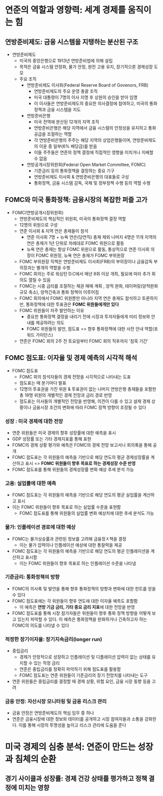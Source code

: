 # 연준의 역할과 영향력: 세계 경제를 움직이는 힘
## 연방준비제도: 금융 시스템을 지탱하는 분산된 구조
- 연방준비제도
	- 미국의 중앙은행으로 1913년 연방준비법에 의해 설립
	- 목적은 금융 시스템 안정화, 물가 안정, 완전 고용 유지, 장기적으론 경제성장 도모
	- 주요 조직
		- 연방준비제도 이사회(Federal Reserve Board of Govenors, FRB)
			- 연방준비제도의 주요 운영 총괄 조직
			- 미국 대통령이 7명의 이사 지명 후 상원의 승인을 받아 임명
			- 이 이사들은 연방준비제도의 중요한 의사결정에 참여하고, 미국의 통화정책과 금융 시스템을 지도
		- 연방준비은행
			- 미국 전역에 분산된 12개의 지역 조직
			- 연방준비은행은 해당 지역에서 금융 시스템의 안정성을 유지하고 통화 공급을 조절하는 역할
			- 각 연방준비은행의 주주는 해당 지역의 상업은행들이며, 연방준비제도의 이윤 중 일부(6% 배당금)를 받음
			- 이들 주주들은 연준의 정책 결정에 직접적인 영향을 미치거나 지배할 수 없음
		- 연방공개시장위원회(Federal Open Market Committee, FOMC)
			- 기준금리 등의 통화정책을 결정하는 중요 기구
			- 연방준비제도 이사회 & 연방준비은행의 대표들로 구성
			- 통화정책, 금융 시스템 감독, 국채 및 정부정책 수행 등의 역할 수행
## FOMC와 미국 통화정책: 금융시장의 복잡한 퍼즐 고가
- FOMC(연방공개시장위원회)
	- 연방준비제도의 핵심적인 위원회, 미국의 통화정책 결정 역할
	- 12명의 위원으로 구성
	- 연준 이사회 & 지역 연은 총재들이 참석
		- 연준 이사회 7명 + 뉴욕 연은(당연직) 총재 제외 나머지 4명은 11개 지역의 연은 총재가 1년 단위로 차례대로 FOMC 위원으로 활동
		- 뉴욕 연은 총재는 항상 FOMC 위원으로 활동, 통상적으로 연준 이사회 의장이 FOMC 위원장, 뉴욕 연은 총재가 FOMC 부위원장
	- FOMC 부위원장 직책은 연방준비제도 이사회(FRB)의 부의장이나 금융감독 부의장과는 별개의 역할을 수행
	- FOMC 회의는 주로 워싱턴 D.C에서 매년 8회 이상 개최, 필요에 따라 추가 회의도 열릴 수 있음
	- FOMC는 시중 금리를 조절하는 채권 매매 계획 , 양적 완화, 테이퍼링(양적완화 규모 축소), 양적긴축과 통화 정책이 이루어짐
	- FOMC 회의에서 FOMC 위원뿐만 아니라 지역 연은 총재도 참석하고 토론하지만, 통화정책에 대한 투표권은 **FOMC 위원들에게만 있다**
	- FOMC 위원들이 자주 발언하는 이유
		- 중요한 통화정책 결정을 내리기 전에 시장과 투자자들에게 미리 정보와 안내를 제공하려는 의도
		- FOMC 위원들의 발언, 점도표 => 향후 통화정책에 대한 사전 안내 역할(포워드 가이던스)
	- 연준은 FOMC 회의 2주 전 토요일부터 FOMC 회의 직후까지 '침묵 기간'
## FOMC 점도표: 이자율 및 경제 예측의 시각적 해석
- FOMC 점도표
	- FOMC 회의 참석자들의 경제 전망을 시각적으로 나타내는 도표
	- 점도표는 매 분기마다 발표
	- 12명의 투표권을 가진 위원 & 투표권이 없는 나머지 연방은행 총재들을 포함한 총 19명 위원의 개별적인 경제 전망과 금리 경로 반영
	- 점도표는 이사들의 개별적인 전망을 반영해, 의견이 다를 수 있고 설제 경제 상황이나 금융시장 조건의 변화에 따라 FOMC 정책 방향이 조정될 수 있다
### 성장 : 미국 경제에 대한 전망
- 연준 위원들은 미국 경제의 향후 성장률에 대한 예측을 표시
- GDP 성장률 또는 기타 경제지표를 통해 표현
- FOMC의 경제 상황 평가와 예측은 FOMC의 경제 전망 보고서나 회의록을 통해 공개
- FOMC 점도표는 각 위원들의 예측을 기반으로 해당 연도의 평균 경제성장률을 계산하고 표시 => **FOMC 위원들이 향후 목표로 하는 경제성장 수준 반영**
- FOMC 점도표를 통해 위원들의 경제성장률 변화 예상 추세 분석 가능

### 고용: 실업률에 대한 예측
- FOMC 점도표는 각 위원들의 예측을 기반으로 해당 연도의 평균 실업률을 계산하고 표시
- 이는 FOMC 위원들이 향후 목표로 하는 실업률 수준을 표현함
	- FOMC 점도표를 통해 위원들의 실업률 변화 예상치에 대한 추세 분석도 가능

### 물가: 인플레이션 경로에 대한 예상
- FOMC는 물가상승률과 관련된 정보를 고려해 금융정ㅈ책을 결정
	- 이는 물가 압력이나 인플레이션 예상에 대한 통찰력을 제공
- FOMC 점도표는 각 위원들의 예측을 기반으로 해당 연도의 평균 인플레이션을 계산하고 표시함
	- 이는 FOMC 위원들이 향후 목표로 하는 인플레이션 수준을 나타냄

### 기준금리: 통화정책의 방향
- FOMC의 의사록 및 발언을 통해 향후 통화정책의 방향과 변화에 대한 힌트를 얻을 수 있다
- FOMC 점도표에는 각 위원들이 향후 연도에 대한 이자율 예측도 포함함
	- 이 예측은 **연방 기금 금리, 기타 중요 금리 지표**에 대한 전망을 반영
- FOMC 점도표를 통해 시장 참가자들은 위원들이 향후 통화 정책 방향을 어떻게 보고 있는지 파악할 수 있다. 이 예측은 통화정책을 완화하거나 긴축하고자 하는 FOMC의 의도를 나타낼 수 있다

### 적정한 장기이자율: 장기지속금리(longer run)
- 중립금리
	- 경제가 안정적으로 성장하고 인플레이션 및 디플레이션 압력이 없는 상태를 유지할 수 있는 적정 금리
	- 연준은 중립금리를 정확히 파악하기 위해 점도표를 활용함
	- FOMC 점도표는 연준 위원들이 기준금리의 장기 전망치를 나타내는 도구
- 연준 위원들은 중립금리를 결정할 때 경제 상황, 위험 요인, 금융 시장 동향 등을 고려

### 금융 안정: 자산시장 모니터링 및 금융 리스크 관리
- 금융 안정은 연방준비제도의 핵심 임무 중 하나
- 연준은 금융시장에 대한 정보와 데이터를 공개하고 시장 참여자들과 소통을 강화한다. 이를 통해 시장의 투명성을 높이고 리스크 관리에 도움을 준다

# 미국 경제의 심충 분석: 연준이 만드는 성장과 침체의 순환
## 경기 사이클과 성장률: 경제 건강 상태를 평가하고 정책 결정에 미치는 영향